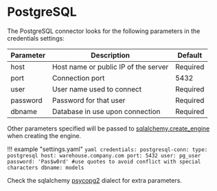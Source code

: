 # PostgreSQL

The PostgreSQL connector looks for the following parameters in the credentials settings:

Parameter  | Description                           | Default
---------  | ------------------------------------- | --------
host       | Host name or public IP of the server  | Required
port       | Connection port                       | 5432
user       | User name used to connect             | Required
password   | Password for that user                | Required
dbname     | Database in use upon connection       | Required

Other parameters specified will be passed to
[sqlalchemy.create_engine](https://docs.sqlalchemy.org/en/13/core/engines.html#sqlalchemy.create_engine)
when creating the engine.

!!! example "settings.yaml"
    ```yaml
    credentials:
      postgresql-conn:
        type: postgresql
        host: warehouse.company.com
        port: 5432
        user: pg_user
        password: 'Pas$w0rd' #use quotes to avoid conflict with special characters
        dbname: models
    ```

Check the sqlalchemy [psycopg2](https://docs.sqlalchemy.org/en/13/dialects/postgresql.html#module-sqlalchemy.dialects.postgresql.psycopg2)
dialect for extra parameters.
